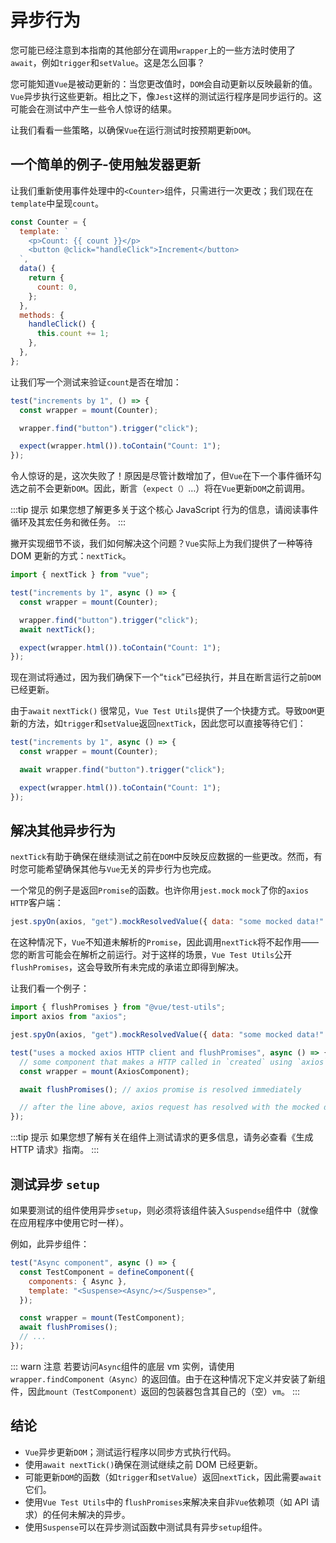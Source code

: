 # 异步行为

您可能已经注意到本指南的其他部分在调用`wrapper`上的一些方法时使用了`await`，例如`trigger`和`setValue`。这是怎么回事？

您可能知道`Vue`是被动更新的：当您更改值时，`DOM`会自动更新以反映最新的值。`Vue`异步执行这些更新。相比之下，像`Jest`这样的测试运行程序是同步运行的。这可能会在测试中产生一些令人惊讶的结果。

让我们看看一些策略，以确保`Vue`在运行测试时按预期更新`DOM`。

## 一个简单的例子-使用触发器更新

让我们重新使用事件处理中的`<Counter>`组件，只需进行一次更改；我们现在在`template`中呈现`count`。

```js
const Counter = {
  template: `
    <p>Count: {{ count }}</p>
    <button @click="handleClick">Increment</button>
  `,
  data() {
    return {
      count: 0,
    };
  },
  methods: {
    handleClick() {
      this.count += 1;
    },
  },
};
```

让我们写一个测试来验证`count`是否在增加：

```js
test("increments by 1", () => {
  const wrapper = mount(Counter);

  wrapper.find("button").trigger("click");

  expect(wrapper.html()).toContain("Count: 1");
});
```

令人惊讶的是，这次失败了！原因是尽管计数增加了，但`Vue`在下一个事件循环勾选之前不会更新`DOM`。因此，断言（`expect（）`…）将在`Vue`更新`DOM`之前调用。

:::tip 提示
如果您想了解更多关于这个核心 JavaScript 行为的信息，请阅读事件循环及其宏任务和微任务。
:::

撇开实现细节不谈，我们如何解决这个问题？`Vue`实际上为我们提供了一种等待 DOM 更新的方式：`nextTick`。

```js
import { nextTick } from "vue";

test("increments by 1", async () => {
  const wrapper = mount(Counter);

  wrapper.find("button").trigger("click");
  await nextTick();

  expect(wrapper.html()).toContain("Count: 1");
});
```

现在测试将通过，因为我们确保下一个“`tick`”已经执行，并且在断言运行之前`DOM`已经更新。

由于`await` `nextTick()` 很常见，`Vue Test Utils`提供了一个快捷方式。导致`DOM`更新的方法，如`trigger`和`setValue`返回`nextTick`，因此您可以直接等待它们：

```js
test("increments by 1", async () => {
  const wrapper = mount(Counter);

  await wrapper.find("button").trigger("click");

  expect(wrapper.html()).toContain("Count: 1");
});
```

## 解决其他异步行为

`nextTick`有助于确保在继续测试之前在`DOM`中反映反应数据的一些更改。然而，有时您可能希望确保其他与`Vue`无关的异步行为也完成。

一个常见的例子是返回`Promise`的函数。也许你用`jest.mock` `mock`了你的`axios HTTP`客户端：

```js
jest.spyOn(axios, "get").mockResolvedValue({ data: "some mocked data!" });
```

在这种情况下，`Vue`不知道未解析的`Promise`，因此调用`nextTick`将不起作用——您的断言可能会在解析之前运行。对于这样的场景，`Vue Test Utils`公开`flushPromises`，这会导致所有未完成的承诺立即得到解决。

让我们看一个例子：

```js
import { flushPromises } from "@vue/test-utils";
import axios from "axios";

jest.spyOn(axios, "get").mockResolvedValue({ data: "some mocked data!" });

test("uses a mocked axios HTTP client and flushPromises", async () => {
  // some component that makes a HTTP called in `created` using `axios`
  const wrapper = mount(AxiosComponent);

  await flushPromises(); // axios promise is resolved immediately

  // after the line above, axios request has resolved with the mocked data.
});
```

:::tip 提示
如果您想了解有关在组件上测试请求的更多信息，请务必查看《生成 HTTP 请求》指南。
:::

## 测试异步 `setup`

如果要测试的组件使用异步`setup`，则必须将该组件装入`Suspendse`组件中（就像在应用程序中使用它时一样）。

例如，此异步组件：

```js
test("Async component", async () => {
  const TestComponent = defineComponent({
    components: { Async },
    template: "<Suspense><Async/></Suspense>",
  });

  const wrapper = mount(TestComponent);
  await flushPromises();
  // ...
});
```

::: warn 注意
若要访问`Async`组件的底层 vm 实例，请使用`wrapper.findComponent（Async）`的返回值。由于在这种情况下定义并安装了新组件，因此`mount（TestComponent）`返回的包装器包含其自己的（空）`vm`。
:::

## 结论

- `Vue`异步更新`DOM`；测试运行程序以同步方式执行代码。
- 使用`await nextTick()`确保在测试继续之前 DOM 已经更新。
- 可能更新`DOM`的函数（如`trigger`和`setValue`）返回`nextTick`，因此需要`await`它们。
- 使用`Vue Test Utils`中的 f`lushPromises`来解决来自非`Vue`依赖项（如 API 请求）的任何未解决的异步。
- 使用`Suspense`可以在异步测试函数中测试具有异步`setup`组件。

